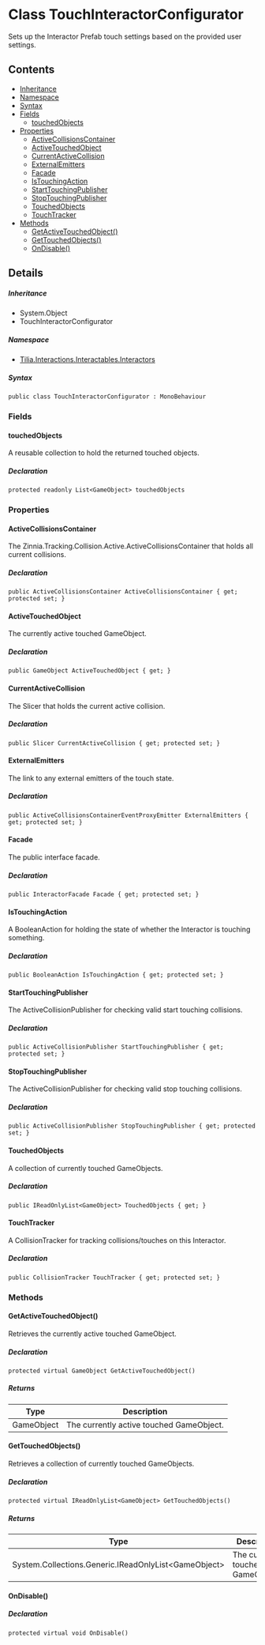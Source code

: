 # Class TouchInteractorConfigurator

Sets up the Interactor Prefab touch settings based on the provided user settings.

## Contents

* [Inheritance]
* [Namespace]
* [Syntax]
* [Fields]
  * [touchedObjects]
* [Properties]
  * [ActiveCollisionsContainer]
  * [ActiveTouchedObject]
  * [CurrentActiveCollision]
  * [ExternalEmitters]
  * [Facade]
  * [IsTouchingAction]
  * [StartTouchingPublisher]
  * [StopTouchingPublisher]
  * [TouchedObjects]
  * [TouchTracker]
* [Methods]
  * [GetActiveTouchedObject()]
  * [GetTouchedObjects()]
  * [OnDisable()]

## Details

##### Inheritance

* System.Object
* TouchInteractorConfigurator

##### Namespace

* [Tilia.Interactions.Interactables.Interactors]

##### Syntax

```
public class TouchInteractorConfigurator : MonoBehaviour
```

### Fields

#### touchedObjects

A reusable collection to hold the returned touched objects.

##### Declaration

```
protected readonly List<GameObject> touchedObjects
```

### Properties

#### ActiveCollisionsContainer

The Zinnia.Tracking.Collision.Active.ActiveCollisionsContainer that holds all current collisions.

##### Declaration

```
public ActiveCollisionsContainer ActiveCollisionsContainer { get; protected set; }
```

#### ActiveTouchedObject

The currently active touched GameObject.

##### Declaration

```
public GameObject ActiveTouchedObject { get; }
```

#### CurrentActiveCollision

The Slicer that holds the current active collision.

##### Declaration

```
public Slicer CurrentActiveCollision { get; protected set; }
```

#### ExternalEmitters

The link to any external emitters of the touch state.

##### Declaration

```
public ActiveCollisionsContainerEventProxyEmitter ExternalEmitters { get; protected set; }
```

#### Facade

The public interface facade.

##### Declaration

```
public InteractorFacade Facade { get; protected set; }
```

#### IsTouchingAction

A BooleanAction for holding the state of whether the Interactor is touching something.

##### Declaration

```
public BooleanAction IsTouchingAction { get; protected set; }
```

#### StartTouchingPublisher

The ActiveCollisionPublisher for checking valid start touching collisions.

##### Declaration

```
public ActiveCollisionPublisher StartTouchingPublisher { get; protected set; }
```

#### StopTouchingPublisher

The ActiveCollisionPublisher for checking valid stop touching collisions.

##### Declaration

```
public ActiveCollisionPublisher StopTouchingPublisher { get; protected set; }
```

#### TouchedObjects

A collection of currently touched GameObjects.

##### Declaration

```
public IReadOnlyList<GameObject> TouchedObjects { get; }
```

#### TouchTracker

A CollisionTracker for tracking collisions/touches on this Interactor.

##### Declaration

```
public CollisionTracker TouchTracker { get; protected set; }
```

### Methods

#### GetActiveTouchedObject()

Retrieves the currently active touched GameObject.

##### Declaration

```
protected virtual GameObject GetActiveTouchedObject()
```

##### Returns

| Type | Description |
| --- | --- |
| GameObject | The currently active touched GameObject. |

#### GetTouchedObjects()

Retrieves a collection of currently touched GameObjects.

##### Declaration

```
protected virtual IReadOnlyList<GameObject> GetTouchedObjects()
```

##### Returns

| Type | Description |
| --- | --- |
| System.Collections.Generic.IReadOnlyList<GameObject\> | The currently touched GameObjects. |

#### OnDisable()

##### Declaration

```
protected virtual void OnDisable()
```

[Tilia.Interactions.Interactables.Interactors]: README.md
[InteractorFacade]: InteractorFacade.md
[Inheritance]: #Inheritance
[Namespace]: #Namespace
[Syntax]: #Syntax
[Fields]: #Fields
[touchedObjects]: #touchedObjects
[Properties]: #Properties
[ActiveCollisionsContainer]: #ActiveCollisionsContainer
[ActiveTouchedObject]: #ActiveTouchedObject
[CurrentActiveCollision]: #CurrentActiveCollision
[ExternalEmitters]: #ExternalEmitters
[Facade]: #Facade
[IsTouchingAction]: #IsTouchingAction
[StartTouchingPublisher]: #StartTouchingPublisher
[StopTouchingPublisher]: #StopTouchingPublisher
[TouchedObjects]: #TouchedObjects
[TouchTracker]: #TouchTracker
[Methods]: #Methods
[GetActiveTouchedObject()]: #GetActiveTouchedObject
[GetTouchedObjects()]: #GetTouchedObjects
[OnDisable()]: #OnDisable
